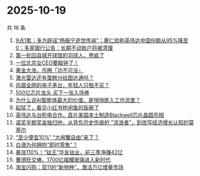 # 2025-10-19

共 16 条

<!-- BEGIN 36KR -->
<!-- 最后更新时间 2025-10-19 00:09:11 +0800 -->
1. [9点1氪｜多方辟谣“杨振宁逝世传闻”；黄仁勋称英伟达中国份额从95%降至0；多家银行公告：长期不动账户将被清理](https://36kr.com/p/3513989560523908)
1. [第一批回县城开球馆的羽球人，卷疯了](https://36kr.com/p/3512961349786754)
1. [一位北京女CEO要敲钟了！](https://36kr.com/p/3514451621075848)
1. [黄金大涨，币圈「功不可没」](https://36kr.com/p/3514014449523840)
1. [激光雷达还有蛋糕分给图达通吗？](https://36kr.com/p/3514017849678723)
1. [风靡全网的电子茅台，年轻人只租不买？](https://36kr.com/p/3514283432516481)
1. [500亿芯片龙头 买下一张入场券](https://36kr.com/p/3514116401798279)
1. [为什么说AI智能体最大的价值，是悄悄嵌入工作流里？](https://36kr.com/p/3494948233632902)
1. [起猛了，看见小红书抢闲鱼的饭碗了](https://36kr.com/p/3514290006186883)
1. [英伟达与台积电合作，首片美国本土制造Blackwell芯片晶圆亮相](https://36kr.com/p/3514429338426503)
1. [诺奖半额奖金独归他，从背负历史伤痕的 "流浪者"，到改写经济增长认知的莫基尔](https://36kr.com/p/3512980873042818)
1. [“至少便宜10%” “大闸蟹自由”来了？](https://36kr.com/p/3514209326767236)
1. [白酒为何拥抱“即时零售”？](https://36kr.com/p/3514029038983552)
1. [暴涨110%！“钴王”华友钴业，前三季净赚42亿](https://36kr.com/p/3514045360314502)
1. [曹德旺交棒，1700亿福耀玻璃进入新时代](https://36kr.com/p/3514379783166084)
1. [淘宝闪购：双11的“新物种”，激活万亿增量市场](https://36kr.com/p/3514480606075780)
<!-- END 36KR -->